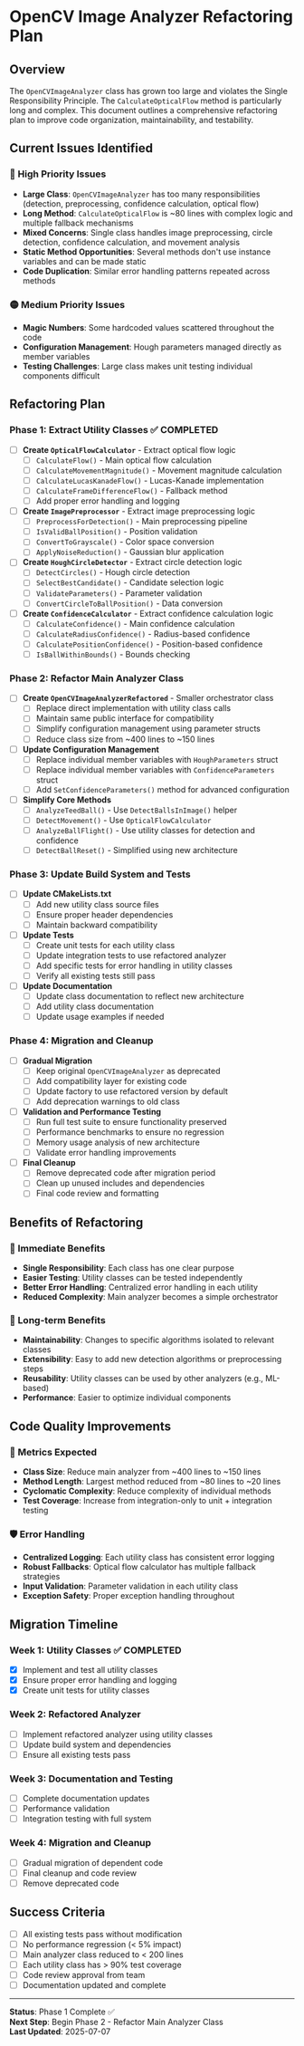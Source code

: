 # OpenCV Image Analyzer Refactoring Plan

## Overview
The `OpenCVImageAnalyzer` class has grown too large and violates the Single Responsibility Principle. The `CalculateOpticalFlow` method is particularly long and complex. This document outlines a comprehensive refactoring plan to improve code organization, maintainability, and testability.

## Current Issues Identified

### 🔴 High Priority Issues
- **Large Class**: `OpenCVImageAnalyzer` has too many responsibilities (detection, preprocessing, confidence calculation, optical flow)
- **Long Method**: `CalculateOpticalFlow` is ~80 lines with complex logic and multiple fallback mechanisms
- **Mixed Concerns**: Single class handles image preprocessing, circle detection, confidence calculation, and movement analysis
- **Static Method Opportunities**: Several methods don't use instance variables and can be made static
- **Code Duplication**: Similar error handling patterns repeated across methods

### 🟡 Medium Priority Issues
- **Magic Numbers**: Some hardcoded values scattered throughout the code
- **Configuration Management**: Hough parameters managed directly as member variables
- **Testing Challenges**: Large class makes unit testing individual components difficult

## Refactoring Plan

### Phase 1: Extract Utility Classes ✅ COMPLETED
- [ ] **Create `OpticalFlowCalculator`** - Extract optical flow logic
  - [ ] `CalculateFlow()` - Main optical flow calculation
  - [ ] `CalculateMovementMagnitude()` - Movement magnitude calculation
  - [ ] `CalculateLucasKanadeFlow()` - Lucas-Kanade implementation
  - [ ] `CalculateFrameDifferenceFlow()` - Fallback method
  - [ ] Add proper error handling and logging

- [ ] **Create `ImagePreprocessor`** - Extract image preprocessing logic
  - [ ] `PreprocessForDetection()` - Main preprocessing pipeline
  - [ ] `IsValidBallPosition()` - Position validation
  - [ ] `ConvertToGrayscale()` - Color space conversion
  - [ ] `ApplyNoiseReduction()` - Gaussian blur application

- [ ] **Create `HoughCircleDetector`** - Extract circle detection logic
  - [ ] `DetectCircles()` - Hough circle detection
  - [ ] `SelectBestCandidate()` - Candidate selection logic
  - [ ] `ValidateParameters()` - Parameter validation
  - [ ] `ConvertCircleToBallPosition()` - Data conversion

- [ ] **Create `ConfidenceCalculator`** - Extract confidence calculation logic
  - [ ] `CalculateConfidence()` - Main confidence calculation
  - [ ] `CalculateRadiusConfidence()` - Radius-based confidence
  - [ ] `CalculatePositionConfidence()` - Position-based confidence
  - [ ] `IsBallWithinBounds()` - Bounds checking

### Phase 2: Refactor Main Analyzer Class
- [ ] **Create `OpenCVImageAnalyzerRefactored`** - Smaller orchestrator class
  - [ ] Replace direct implementation with utility class calls
  - [ ] Maintain same public interface for compatibility
  - [ ] Simplify configuration management using parameter structs
  - [ ] Reduce class size from ~400 lines to ~150 lines

- [ ] **Update Configuration Management**
  - [ ] Replace individual member variables with `HoughParameters` struct
  - [ ] Replace individual member variables with `ConfidenceParameters` struct
  - [ ] Add `SetConfidenceParameters()` method for advanced configuration

- [ ] **Simplify Core Methods**
  - [ ] `AnalyzeTeedBall()` - Use `DetectBallsInImage()` helper
  - [ ] `DetectMovement()` - Use `OpticalFlowCalculator`
  - [ ] `AnalyzeBallFlight()` - Use utility classes for detection and confidence
  - [ ] `DetectBallReset()` - Simplified using new architecture

### Phase 3: Update Build System and Tests
- [ ] **Update CMakeLists.txt**
  - [ ] Add new utility class source files
  - [ ] Ensure proper header dependencies
  - [ ] Maintain backward compatibility

- [ ] **Update Tests**
  - [ ] Create unit tests for each utility class
  - [ ] Update integration tests to use refactored analyzer
  - [ ] Add specific tests for error handling in utility classes
  - [ ] Verify all existing tests still pass

- [ ] **Update Documentation**
  - [ ] Update class documentation to reflect new architecture
  - [ ] Add utility class documentation
  - [ ] Update usage examples if needed

### Phase 4: Migration and Cleanup
- [ ] **Gradual Migration**
  - [ ] Keep original `OpenCVImageAnalyzer` as deprecated
  - [ ] Add compatibility layer for existing code
  - [ ] Update factory to use refactored version by default
  - [ ] Add deprecation warnings to old class

- [ ] **Validation and Performance Testing**
  - [ ] Run full test suite to ensure functionality preserved
  - [ ] Performance benchmarks to ensure no regression
  - [ ] Memory usage analysis of new architecture
  - [ ] Validate error handling improvements

- [ ] **Final Cleanup**
  - [ ] Remove deprecated code after migration period
  - [ ] Clean up unused includes and dependencies
  - [ ] Final code review and formatting

## Benefits of Refactoring

### 🎯 Immediate Benefits
- **Single Responsibility**: Each class has one clear purpose
- **Easier Testing**: Utility classes can be tested independently
- **Better Error Handling**: Centralized error handling in each utility
- **Reduced Complexity**: Main analyzer becomes a simple orchestrator

### 🚀 Long-term Benefits
- **Maintainability**: Changes to specific algorithms isolated to relevant classes
- **Extensibility**: Easy to add new detection algorithms or preprocessing steps
- **Reusability**: Utility classes can be used by other analyzers (e.g., ML-based)
- **Performance**: Easier to optimize individual components

## Code Quality Improvements

### 📏 Metrics Expected
- **Class Size**: Reduce main analyzer from ~400 lines to ~150 lines
- **Method Length**: Largest method reduced from ~80 lines to ~20 lines
- **Cyclomatic Complexity**: Reduce complexity of individual methods
- **Test Coverage**: Increase from integration-only to unit + integration testing

### 🛡️ Error Handling
- **Centralized Logging**: Each utility class has consistent error logging
- **Robust Fallbacks**: Optical flow calculator has multiple fallback strategies
- **Input Validation**: Parameter validation in each utility class
- **Exception Safety**: Proper exception handling throughout

## Migration Timeline

### Week 1: Utility Classes ✅ COMPLETED
- [x] Implement and test all utility classes
- [x] Ensure proper error handling and logging
- [x] Create unit tests for utility classes

### Week 2: Refactored Analyzer
- [ ] Implement refactored analyzer using utility classes
- [ ] Update build system and dependencies
- [ ] Ensure all existing tests pass

### Week 3: Documentation and Testing
- [ ] Complete documentation updates
- [ ] Performance validation
- [ ] Integration testing with full system

### Week 4: Migration and Cleanup
- [ ] Gradual migration of dependent code
- [ ] Final cleanup and code review
- [ ] Remove deprecated code

## Success Criteria

- [ ] All existing tests pass without modification
- [ ] No performance regression (< 5% impact)
- [ ] Main analyzer class reduced to < 200 lines
- [ ] Each utility class has > 90% test coverage
- [ ] Code review approval from team
- [ ] Documentation updated and complete

---

**Status**: Phase 1 Complete ✅  
**Next Step**: Begin Phase 2 - Refactor Main Analyzer Class  
**Last Updated**: 2025-07-07
